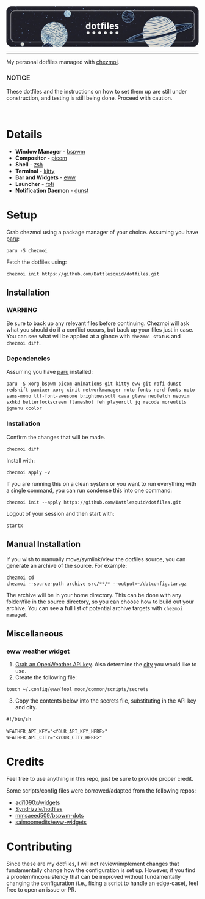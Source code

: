 <div style="text-align: center;">
    <img src="./assets/dotfiles.png">
</div>

<hr>

My personal dotfiles managed with [chezmoi](https://www.chezmoi.io/).

### **NOTICE**
These dotfiles and the instructions on how to set them up are still under construction, and testing is still being done. Proceed with caution.

<br>

# **Details**

- **Window Manager** - [bspwm](https://github.com/baskerville/bspwm)
- **Compositor** - [picom](https://github.com/yshui/picom)
- **Shell** - [zsh](https://wiki.archlinux.org/title/zsh)
- **Terminal** - [kitty](https://github.com/kovidgoyal/kitty)
- **Bar and Widgets** - [eww](https://github.com/elkowar/eww)
- **Launcher** - [rofi](https://github.com/davatorium/rofi)
- **Notification Daemon** - [dunst](https://github.com/dunst-project/dunst)

# **Setup**

Grab chezmoi using a package manager of your choice. Assuming you have [paru](https://github.com/Morganamilo/paru):

```
paru -S chezmoi
```


Fetch the dotfiles using:
```
chezmoi init https://github.com/Battlesquid/dotfiles.git
```

## **Installation**
### **WARNING**

Be sure to back up any relevant files before continuing. Chezmoi will ask what you should do if a conflict occurs, but back up your files just in case. You can see what will be applied at a glance with `chezmoi status` and `chezmoi diff`.


### **Dependencies**

Assuming you have [paru](https://github.com/Morganamilo/paru) installed:
```
paru -S xorg bspwm picom-animations-git kitty eww-git rofi dunst redshift pamixer xorg-xinit networkmanager noto-fonts nerd-fonts-noto-sans-mono ttf-font-awesome brightnessctl cava glava neofetch neovim sxhkd betterlockscreen flameshot feh playerctl jq recode moreutils jgmenu xcolor
```

### **Installation**

Confirm the changes that will be made.
```
chezmoi diff
```

Install with:
```
chezmoi apply -v
```

If you are running this on a clean system or you want to run everything with a single command, you can run condense this into one command:

```
chezmoi init --apply https://github.com/Battlesquid/dotfiles.git
```

Logout of your session and then start with:
```
startx
```

## **Manual Installation**

If you wish to manually move/symlink/view the dotfiles source, you can generate an archive of the source. For example:

```
chezmoi cd
chezmoi --source-path archive src/**/* --output=~/dotconfig.tar.gz
```

The archive will be in your home directory. This can be done with any folder/file in the source directory, so you can choose how to build out your archive. You can see a full list of potential archive targets with `chezmoi managed`.

## **Miscellaneous**

### **eww weather widget**

1. [Grab an OpenWeather API key](https://openweathermap.org/api). Also determine the [city](https://openweathermap.org/current#name) you would like to use.
2. Create the following file:
```
touch ~/.config/eww/fool_moon/common/scripts/secrets
```
3. Copy the contents below into the secrets file, substituting in the API key and city.
```
#!/bin/sh

WEATHER_API_KEY="<YOUR_API_KEY_HERE>"
WEATHER_API_CITY="<YOUR_CITY_HERE>"
```

# **Credits**

Feel free to use anything in this repo, just be sure to provide proper credit.

Some scripts/config files were borrowed/adapted from the following repos:
- [adi1090x/widgets](https://github.com/adi1090x/widgets)
- [Syndrizzle/hotfiles](https://github.com/Syndrizzle/hotfiles)
- [mmsaeed509/bspwm-dots](https://github.com/mmsaeed509/bspwm-dots)
- [saimoomedits/eww-widgets](https://github.com/saimoomedits/eww-widgets)

# **Contributing**

Since these are my dotfiles, I will not review/implement changes that fundamentally change how the configuration is set up. However, if you find a problem/inconsistency that can be improved without fundamentally changing the configuration (i.e., fixing a script to handle an edge-case), feel free to open an issue or PR.

